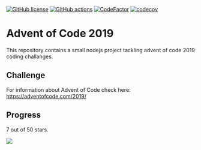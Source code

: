 [![GitHub license](https://img.shields.io/badge/license-MIT-blue.svg)](https://github.com/cemusta/aoc-2019/blob/master/LICENSE)
[![GitHub actions](https://github.com/cemusta/aoc-2019/workflows/Node.js%20CI/badge.svg)](https://github.com/cemusta/aoc-2019/actions)
[![CodeFactor](https://www.codefactor.io/repository/github/cemusta/aoc-2019/badge)](https://www.codefactor.io/repository/github/cemusta/aoc-2019)
[![codecov](https://codecov.io/gh/cemusta/aoc-2019/branch/master/graph/badge.svg)](https://codecov.io/gh/cemusta/aoc-2019)

# Advent of Code 2019

This repository contains a small nodejs project tackling advent of code 2019 coding challanges.

## Challenge

For information about Advent of Code check here: <https://adventofcode.com/2019/>

## Progress

7 out of 50 stars.

![](https://progress-bar.dev/14)

